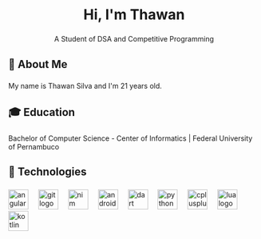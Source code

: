 <h1 align="center">Hi, I'm Thawan</h1>

###

<p align="center">A Student of DSA and Competitive Programming</p>

###

<h2 align="left">🏅 About Me</h2>

###

<p align="left">My name is Thawan Silva and I'm 21 years old.</p>

###

<h2 align="left">🎓 Education</h2>

###

<p align="left">Bachelor of Computer Science - Center of Informatics | Federal University of Pernambuco</p>

###

<h2 align="left">💾 Technologies</h2>

###

<div align="left">
  <img src="https://img.shields.io/badge/Angular-DD0031?logo=angular&logoColor=white&style=for-the-badge" height="40" alt="angularjs logo"/>
  <img width="12"/>
  <img src="https://img.shields.io/badge/Git-F05032?logo=git&logoColor=white&style=for-the-badge" height="40" alt="git logo"/>
  <img width="12"/>
  <img src="https://img.shields.io/badge/Nim-FFE953?logo=nim&logoColor=black&style=for-the-badge" height="40" alt="nim logo"/>
  <img width="12"/>
  <img src="https://img.shields.io/badge/Android-3DDC84?logo=android&logoColor=black&style=for-the-badge" height="40" alt="android logo"/>
  <img width="12"/>
  <img src="https://img.shields.io/badge/Dart-0175C2?logo=dart&logoColor=white&style=for-the-badge" height="40" alt="dart logo"/>
  <img width="12"/>
  <img src="https://img.shields.io/badge/Python-3776AB?logo=python&logoColor=white&style=for-the-badge" height="40" alt="python logo"/>
  <img width="12"/>
  <img src="https://img.shields.io/badge/C++-00599C?logo=cplusplus&logoColor=white&style=for-the-badge" height="40" alt="cplusplus logo"/>
  <img width="12"/>
  <img src="https://img.shields.io/badge/Lua-2C2D72?logo=lua&logoColor=white&style=for-the-badge" height="40" alt="lua logo"/>
  <img width="12"/>
  <img src="https://img.shields.io/badge/Kotlin-7F52FF?logo=kotlin&logoColor=white&style=for-the-badge" height="40" alt="kotlin logo"/>
</div>

###